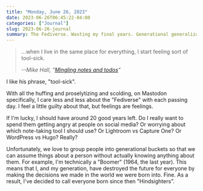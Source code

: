 ```yaml
---
title: "Monday, June 26, 2023"
date: 2023-06-26T06:45:22-04:00
categories: ["Journal"]
slug: 2023-06-26-journal
summary: The Fediverse. Wasting my final years. Generational generalizations
---
```


> ...when I live in the same place for everything, I start feeling sort of tool-sick.
> 
> <cite>--Mike Hall, "[Mingling notes and todos](https://mike.puddingtime.org/posts/2023-06-25-daily-notes/#mingling-notes-and-todos)"</cite>

I like his phrase, "tool-sick".

With all the huffing and proselytizing and scolding, on Mastodon specifically, I care less and less about the "Fediverse" with each passing day. I feel a little guilty about that, but feelings are feelings.

If I'm lucky, I should have around 20 good years left. Do I really want to spend them getting angry at people on social media? Or worrying about which note-taking tool I should use? Or Lightroom vs Capture One? Or WordPress vs Hugo? Really?

Unfortunately, we love to group people into generational buckets so that we can assume things about a person without actually knowing anything about them. For example, I'm technically a "Boomer" (1964, the last year). This means that I, and my generation, have destroyed the future for everyone by making the decisions we made in the world we were born into. Fine. As a result, I've decided to call everyone born since then "Hindsighters".
